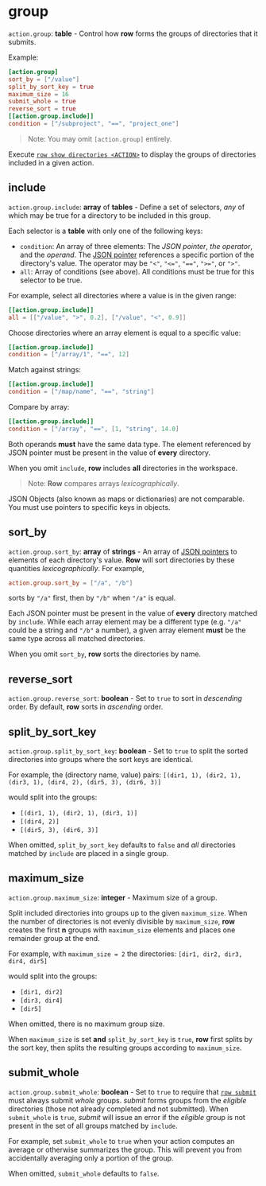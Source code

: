 # group

`action.group`: **table** - Control how **row** forms the groups of directories
that it submits.

Example:
```toml
[action.group]
sort_by = ["/value"]
split_by_sort_key = true
maximum_size = 16
submit_whole = true
reverse_sort = true
[[action.group.include]]
condition = ["/subproject", "==", "project_one"]
```

> Note: You may omit `[action.group]` entirely.

Execute [`row show directories <ACTION>`](../../row/show/directories.md) to display the
groups of directories included in a given action.

## include

`action.group.include`: **array** of **tables** - Define a set of selectors, *any* of
which may be true for a directory to be included in this group.

Each selector is a **table** with only one of the following keys:
* `condition`: An array of three elements: The *JSON pointer*, *the operator*, and the
  *operand*. The [JSON pointer](../../guide/concepts/json-pointers.md) references a
  specific portion of the directory's value. The operator may be `"<"`, `"<="`,
  `"=="`, `">="`, or `">"`.
* `all`: Array of conditions (see above). All conditions must be true for this selector
  to be true.

For example, select all directories where a value is in the given range:
```toml
[[action.group.include]]
all = [["/value", ">", 0.2], ["/value", "<", 0.9]]
```
Choose directories where an array element is equal to a specific value:
```toml
[[action.group.include]]
condition = ["/array/1", "==", 12]
```
Match against strings:
```toml
[[action.group.include]]
condition = ["/map/name", "==", "string"]
```
Compare by array:
```toml
[[action.group.include]]
condition = ["/array", "==", [1, "string", 14.0]
```

Both operands **must** have the same data type. The element referenced by JSON pointer
must be present in the value of **every** directory.

When you omit `include`, **row** includes **all** directories in the workspace.

> Note: **Row** compares arrays *lexicographically*.

<div class="warning">
JSON Objects (also known as maps or dictionaries) are not comparable. You must use
pointers to specific keys in objects.
</div>

## sort_by

`action.group.sort_by`: **array** of **strings** - An array of
[JSON pointers](../../guide/concepts/json-pointers.md) to elements of each directory's
value. **Row** will sort directories by these quantities *lexicographically*. For
example,
```toml
action.group.sort_by = ["/a", "/b"]
```
sorts by `"/a"` first, then by `"/b"` when `"/a"` is equal.

Each JSON pointer must be present in the value of **every** directory matched by
`include`. While each array element may be a different type (e.g. `"/a"` could be a
string and `"/b"` a number), a given array element **must** be the same type across all
matched directories.

When you omit `sort_by`, **row** sorts the directories by name.

## reverse_sort

`action.group.reverse_sort`: **boolean** - Set to `true` to sort in *descending* order.
By default, **row** sorts in *ascending* order.

## split_by_sort_key

`action.group.split_by_sort_key`: **boolean** - Set to `true` to split the sorted
directories into groups where the sort keys are identical.

For example, the (directory name, value) pairs: `[(dir1, 1), (dir2, 1), (dir3, 1),
(dir4, 2), (dir5, 3), (dir6, 3)]`

would split into the groups:
* `[(dir1, 1), (dir2, 1), (dir3, 1)]`
* `[(dir4, 2)]`
* `[(dir5, 3), (dir6, 3)]`

When omitted, `split_by_sort_key` defaults to `false` and *all* directories matched
by `include` are placed in a single group.

## maximum_size

`action.group.maximum_size`: **integer** - Maximum size of a group.

Split included directories into groups up to the given `maximum_size`. When the number
of directories is not evenly divisible by `maximum_size`, **row** creates the first
**n** groups with `maximum_size` elements and places one remainder group at the end.

For example, with `maximum_size = 2` the directories: `[dir1, dir2, dir3, dir4, dir5]`

would split into the groups:
* `[dir1, dir2]`
* `[dir3, dir4]`
* `[dir5]`

When omitted, there is no maximum group size.

When `maximum_size` is set **and** `split_by_sort_key` is `true`, **row** first splits
by the sort key, then splits the resulting groups according to `maximum_size`.

## submit_whole

`action.group.submit_whole`: **boolean** - Set to `true` to require that
[`row submit`](../../row/submit.md) must always submit *whole* groups. *submit* forms
groups from the *eligible* directories (those not already completed and not submitted).
When `submit_whole` is `true`, *submit* will issue an error if the *eligible* group
is not present in the set of all groups matched by `include`.

For example, set `submit_whole` to `true` when your action computes an average or
otherwise summarizes the group. This will prevent you from accidentally averaging
only a portion of the group.

When omitted, `submit_whole` defaults to `false`.

